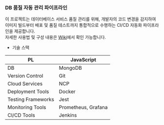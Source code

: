 ### DB 품질 자동 관리 파이프라인
이 프로젝트는 데이터베이스 서비스 품질 관리를 위해, 개발자의 코드 변경을 감지하여 이미지 빌드부터 배포 및 품질 테스트까지 통합적으로 수행하는 CI/CD 자동화 파이프라인을 제공합니다. <br>
자세한 사용법 및 구성 내용은 [Wiki](https://github.com/yejinj/docker-jenkins/wiki)에서 확인 가능합니다.

* 기술 스택 <br>

| PL | JavaScript |
| --- | --- |
| DB | MongoDB |
| Version Control | Git |
| Cloud Services | NCP |
| Deployment Tools | Docker |
| Testing Frameworks | Jest |
| Monitoring Tools | Prometheus, Grafana |
| CI/CD Tools | Jenkins |